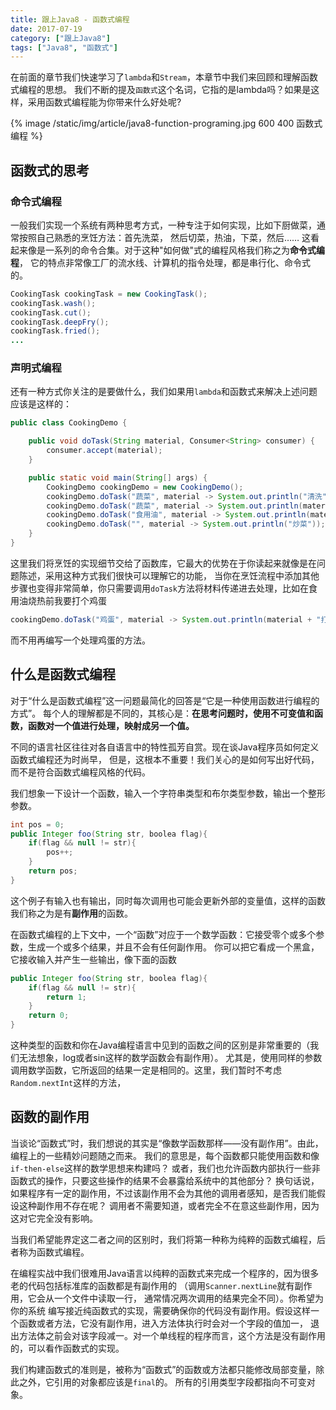```yaml
---
title: 跟上Java8 - 函数式编程
date: 2017-07-19
category: ["跟上Java8"]
tags: ["Java8", "函数式"]
---
```


在前面的章节我们快速学习了`lambda`和`Stream`，本章节中我们来回顾和理解函数式编程的思想。
我们不断的提及`函数式`这个名词，它指的是lambda吗？如果是这样，采用函数式编程能为你带来什么好处呢?

<!-- more -->

{% image /static/img/article/java8-function-programing.jpg 600 400 函数式编程 %}

## 函数式的思考

### 命令式编程

一般我们实现一个系统有两种思考方式，一种专注于如何实现，比如下厨做菜，通常按照自己熟悉的烹饪方法：首先洗菜，
然后切菜，热油，下菜，然后…… 这看起来像是一系列的命令合集。对于这种"如何做"式的编程风格我们称之为**命令式编程**，
它的特点非常像工厂的流水线、计算机的指令处理，都是串行化、命令式的。

```java
CookingTask cookingTask = new CookingTask();
cookingTask.wash();
cookingTask.cut();
cookingTask.deepFry();
cookingTask.fried();
...
```

### 声明式编程

还有一种方式你关注的是要做什么，我们如果用`lambda`和函数式来解决上述问题应该是这样的：

```java
public class CookingDemo {

    public void doTask(String material, Consumer<String> consumer) {
        consumer.accept(material);
    }

    public static void main(String[] args) {
        CookingDemo cookingDemo = new CookingDemo();
        cookingDemo.doTask("蔬菜", material -> System.out.println("清洗" + material));
        cookingDemo.doTask("蔬菜", material -> System.out.println(material + "切片"));
        cookingDemo.doTask("食用油", material -> System.out.println(material + "烧热"));
        cookingDemo.doTask("", material -> System.out.println("炒菜"));
    }
}
```

这里我们将烹饪的实现细节交给了函数库，它最大的优势在于你读起来就像是在问题陈述，采用这种方式我们很快可以理解它的功能，
当你在烹饪流程中添加其他步骤也变得非常简单，你只需要调用`doTask`方法将材料传递进去处理，比如在食用油烧热前我要打个鸡蛋

```java
cookingDemo.doTask("鸡蛋", material -> System.out.println(material + "打碎搅拌均匀"));
```

而不用再编写一个处理鸡蛋的方法。

## 什么是函数式编程

对于“什么是函数式编程”这一问题最简化的回答是“它是一种使用函数进行编程的方式”。
每个人的理解都是不同的，其核心是：**在思考问题时，使用不可变值和函数，函数对一个值进行处理，映射成另一个值。**

不同的语言社区往往对各自语言中的特性孤芳自赏。现在谈Java程序员如何定义函数式编程还为时尚早，
但是，这根本不重要！我们关心的是如何写出好代码，而不是符合函数式编程风格的代码。

我们想象一下设计一个函数，输入一个字符串类型和布尔类型参数，输出一个整形参数。

```java
int pos = 0;
public Integer foo(String str, boolea flag){
    if(flag && null != str){
        pos++;
    }
    return pos;
}
```

这个例子有输入也有输出，同时每次调用也可能会更新外部的变量值，这样的函数我们称之为是有**副作用**的函数。

在函数式编程的上下文中，一个“函数”对应于一个数学函数：它接受零个或多个参数，生成一个或多个结果，并且不会有任何副作用。
你可以把它看成一个黑盒，它接收输入并产生一些输出，像下面的函数

```java
public Integer foo(String str, boolea flag){
    if(flag && null != str){
        return 1;
    }
    return 0;
}
```

这种类型的函数和你在Java编程语言中见到的函数之间的区别是非常重要的（我们无法想象，log或者sin这样的数学函数会有副作用）。
尤其是，使用同样的参数调用数学函数，它所返回的结果一定是相同的。这里，我们暂时不考虑`Random.nextInt`这样的方法，

## 函数的副作用

当谈论“函数式”时，我们想说的其实是“像数学函数那样——没有副作用”。由此，编程上的一些精妙问题随之而来。
我们的意思是，每个函数都只能使用函数和像`if-then-else`这样的数学思想来构建吗？
或者，我们也允许函数内部执行一些非函数式的操作，只要这些操作的结果不会暴露给系统中的其他部分？
换句话说，如果程序有一定的副作用，不过该副作用不会为其他的调用者感知，是否我们能假设这种副作用不存在呢？
调用者不需要知道，或者完全不在意这些副作用，因为这对它完全没有影响。

当我们希望能界定这二者之间的区别时，我们将第一种称为纯粹的函数式编程，后者称为函数式编程。

在编程实战中我们很难用Java语言以纯粹的函数式来完成一个程序的，因为很多老的代码包括标准库的函数都是有副作用的
（调用`Scanner.nextLine`就有副作用，它会从一个文件中读取一行， 通常情况两次调用的结果完全不同）。你希望为你的系统
编写接近纯函数式的实现，需要确保你的代码没有副作用。假设这样一个函数或者方法，它没有副作用，进入方法体执行时会对一个字段的值加一，
退出方法体之前会对该字段减一。对一个单线程的程序而言，这个方法是没有副作用的，可以看作函数式的实现。

我们构建函数式的准则是，被称为“函数式”的函数或方法都只能修改局部变量，除此之外，它引用的对象都应该是`final`的。
所有的引用类型字段都指向不可变对象。